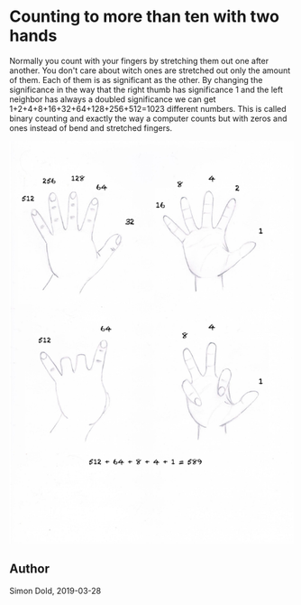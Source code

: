 # Counting to more than ten with two hands
Normally you count with your fingers by stretching them out one after another. You don't care about witch ones are stretched out only the amount of them. Each of them is as significant as the other. By changing the significance in the way that the right thumb has significance 1 and the left neighbor has always a doubled significance we can get 1+2+4+8+16+32+64+128+256+512=1023 different numbers.
This is called binary counting and exactly the way a computer counts but with zeros and ones instead of bend and stretched fingers.

![Hands](figures/image-111-counting-with-fingers.jpg)




## Author
Simon Dold, 2019-03-28
